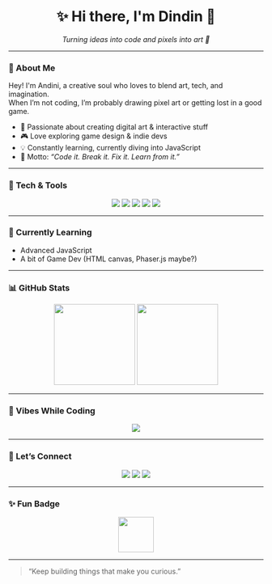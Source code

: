 <h1 align="center">✨ Hi there, I'm Dindin 👋</h1>
<p align="center"><i>Turning ideas into code and pixels into art 🎨</i></p>

---

### 💫 About Me  
Hey! I'm Andini, a creative soul who loves to blend art, tech, and imagination.  
When I’m not coding, I’m probably drawing pixel art or getting lost in a good game.  

- 🚀 Passionate about creating digital art & interactive stuff
- 🎮 Love exploring game design & indie devs
- 💡 Constantly learning, currently diving into JavaScript
- 🌸 Motto: *“Code it. Break it. Fix it. Learn from it.”*

---

### 🧠 Tech & Tools  
<p align="center">
  <img src="https://img.shields.io/badge/Java-blue?style=for-the-badge&logo=java&logoColor=white"/>
  <img src="https://img.shields.io/badge/JavaScript-yellow?style=for-the-badge&logo=javascript&logoColor=black"/>
  <img src="https://img.shields.io/badge/HTML5-orange?style=for-the-badge&logo=html5&logoColor=white"/>
  <img src="https://img.shields.io/badge/CSS3-blue?style=for-the-badge&logo=css3&logoColor=white"/>
  <img src="https://img.shields.io/badge/Pixel_Art-ff69b4?style=for-the-badge&logo=adobephotoshop&logoColor=white"/>
</p>

---

### 🌱 Currently Learning  
- Advanced JavaScript
- A bit of Game Dev (HTML canvas, Phaser.js maybe?)

---

### 📊 GitHub Stats  
<p align="center">
  <img src="https://github-readme-stats.vercel.app/api?username=threeguana&show_icons=true&theme=tokyonight" height="160"/>
  <img src="https://github-readme-stats.vercel.app/api/top-langs/?username=threeguana&layout=compact&theme=tokyonight" height="160"/>
</p>

---

### 🎵 Vibes While Coding  
<p align="center">
  <img src="https://spotify-github-profile.vercel.app/api/view?uid=31jmdgcun334mpckkxt7ahgdpeia&cover_image=true&theme=novatorem&bar_color=53b14f&bar_color_cover=true" />
</p>

---

### 💬 Let’s Connect  
<p align="center">
  <a href="https://linkedin.com/in/andinitribuana" target="_blank"><img src="https://img.shields.io/badge/LinkedIn-0077B5?style=for-the-badge&logo=linkedin&logoColor=white"></a>
  <a href="mailto:andini.tribuanaa@gmail.com"><img src="https://img.shields.io/badge/Email-d14836?style=for-the-badge&logo=gmail&logoColor=white"></a>
  <a href="https://instagram.com/threeguana"><img src="https://img.shields.io/badge/Instagram-E4405F?style=for-the-badge&logo=instagram&logoColor=white"></a>
</p>

---

### ✨ Fun Badge  
<p align="center">
  <img src="https://hrcdn.net/fcore/assets/badges/java-9d05b1f559.svg" width="70" height="70">
</p>

---

> “Keep building things that make you curious.”
